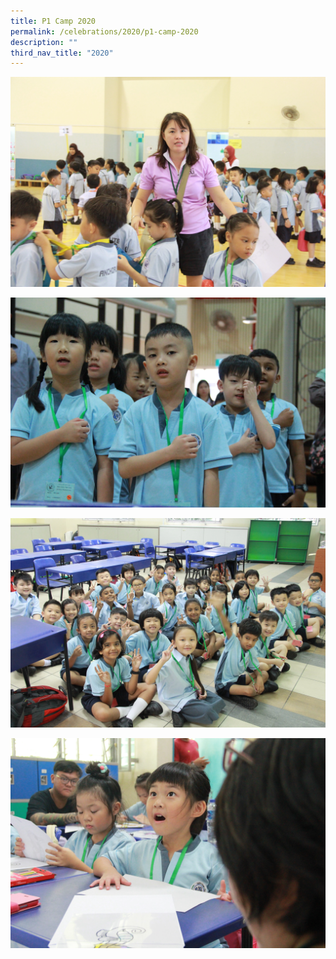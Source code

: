 ```yaml
---
title: P1 Camp 2020
permalink: /celebrations/2020/p1-camp-2020
description: ""
third_nav_title: "2020"
---
```

![P1 Camp 2020](/images/p1c2020-1.jpg)

![P1 Camp 2020](/images/p1c2020-2.jpg)

![P1 Camp 2020](/images/p1c2020-3.jpg)

![P1 Camp 2020](/images/p1c2020-4.jpg)